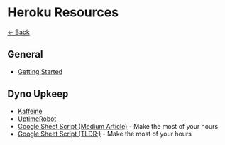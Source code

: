 # Heroku Resources

[<- Back](./README.md)

## General

- [Getting Started](https://devcenter.heroku.com/start)

## Dyno Upkeep

- [Kaffeine](http://kaffeine.herokuapp.com/)
- [UptimeRobot](https://uptimerobot.com/)
- [Google Sheet Script (Medium Article)](https://medium.com/@pandachain/keep-free-heroku-app-awake-during-a-specific-period-using-google-app-script-in-2017-63fe37ee9e9f) - Make the most of your hours
- [Google Sheet Script (TLDR;)](./google-sheets-script.md) - Make the most of your hours
